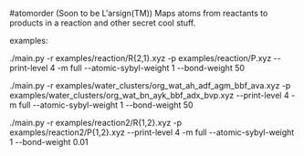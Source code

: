 #atomorder
(Soon to be L'arsign(TM))
Maps atoms from reactants to products in a reaction and other secret cool stuff.

examples:

./main.py -r examples/reaction/R{2,1}.xyz -p examples/reaction/P.xyz --print-level 4 -m full --atomic-sybyl-weight 1 --bond-weight 50

./main.py -r examples/water_clusters/org_wat_ah_adf_agm_bbf_ava.xyz -p examples/water_clusters/org_wat_bn_ayk_bbf_adx_bvp.xyz --print-level 4 -m full --atomic-sybyl-weight 1 --bond-weight 50

./main.py -r examples/reaction2/R{1,2}.xyz -p examples/reaction2/P{1,2}.xyz --print-level 4 -m full --atomic-sybyl-weight 1 --bond-weight 0.01
